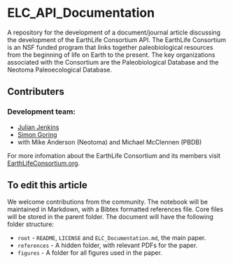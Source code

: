 # ELC_API_Documentation

A repository for the development of a document/journal article discussing the development of the EarthLife Consortium API.  The EarthLife Consortium is an NSF funded program that links together paleobiological resources from the beginning of life on Earth to the present.  The key organizations associated with the Consortium are the Paleobiological Database and the Neotoma Paleoecological Database.

## Contributers

### Development team:

* [Julian Jenkins](http://github.com/jpjenk)
* [Simon Goring](http://github.com/SimonGoring)
* with Mike Anderson (Neotoma) and Michael McClennen (PBDB)

For more infomation about the EarthLife Consortium and its members visit [EarthLifeConsortium.org](http://earthlifeconsortium.org).

## To edit this article

We welcome contributions from the community.  The notebook will be maintained in Markdown, with a Bibtex formatted references file.  Core files will be stored in the parent folder.  The document will have the following folder structure:

  * `root` - `README`, `LICENSE` and `ELC_Documentation.md`, the main paper.
  * `references` - A hidden folder, with relevant PDFs for the paper.
  * `figures` - A folder for all figures used in the paper.